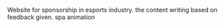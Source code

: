 Website for sponsorship in esports industry. the content writing based on feedback given. spa animation